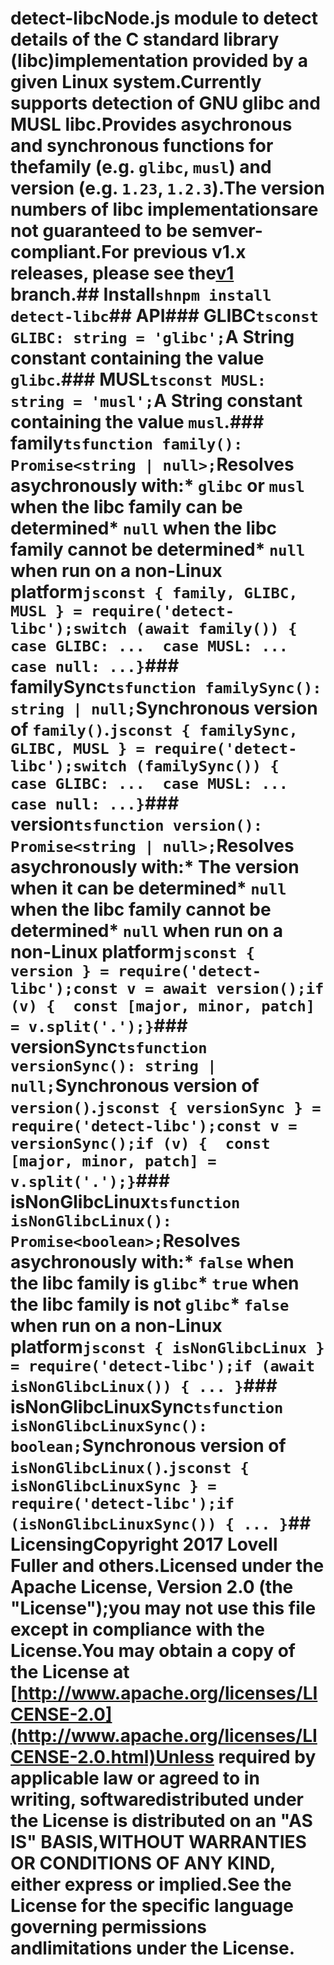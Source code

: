 # detect-libcNode.js module to detect details of the C standard library (libc)implementation provided by a given Linux system.Currently supports detection of GNU glibc and MUSL libc.Provides asychronous and synchronous functions for thefamily (e.g. `glibc`, `musl`) and version (e.g. `1.23`, `1.2.3`).The version numbers of libc implementationsare not guaranteed to be semver-compliant.For previous v1.x releases, please see the[v1](https://github.com/lovell/detect-libc/tree/v1) branch.## Install```shnpm install detect-libc```## API### GLIBC```tsconst GLIBC: string = 'glibc';```A String constant containing the value `glibc`.### MUSL```tsconst MUSL: string = 'musl';```A String constant containing the value `musl`.### family```tsfunction family(): Promise<string | null>;```Resolves asychronously with:* `glibc` or `musl` when the libc family can be determined* `null` when the libc family cannot be determined* `null` when run on a non-Linux platform```jsconst { family, GLIBC, MUSL } = require('detect-libc');switch (await family()) {  case GLIBC: ...  case MUSL: ...  case null: ...}```### familySync```tsfunction familySync(): string | null;```Synchronous version of `family()`.```jsconst { familySync, GLIBC, MUSL } = require('detect-libc');switch (familySync()) {  case GLIBC: ...  case MUSL: ...  case null: ...}```### version```tsfunction version(): Promise<string | null>;```Resolves asychronously with:* The version when it can be determined* `null` when the libc family cannot be determined* `null` when run on a non-Linux platform```jsconst { version } = require('detect-libc');const v = await version();if (v) {  const [major, minor, patch] = v.split('.');}```### versionSync```tsfunction versionSync(): string | null;```Synchronous version of `version()`.```jsconst { versionSync } = require('detect-libc');const v = versionSync();if (v) {  const [major, minor, patch] = v.split('.');}```### isNonGlibcLinux```tsfunction isNonGlibcLinux(): Promise<boolean>;```Resolves asychronously with:* `false` when the libc family is `glibc`* `true` when the libc family is not `glibc`* `false` when run on a non-Linux platform```jsconst { isNonGlibcLinux } = require('detect-libc');if (await isNonGlibcLinux()) { ... }```### isNonGlibcLinuxSync```tsfunction isNonGlibcLinuxSync(): boolean;```Synchronous version of `isNonGlibcLinux()`.```jsconst { isNonGlibcLinuxSync } = require('detect-libc');if (isNonGlibcLinuxSync()) { ... }```## LicensingCopyright 2017 Lovell Fuller and others.Licensed under the Apache License, Version 2.0 (the "License");you may not use this file except in compliance with the License.You may obtain a copy of the License at [http://www.apache.org/licenses/LICENSE-2.0](http://www.apache.org/licenses/LICENSE-2.0.html)Unless required by applicable law or agreed to in writing, softwaredistributed under the License is distributed on an "AS IS" BASIS,WITHOUT WARRANTIES OR CONDITIONS OF ANY KIND, either express or implied.See the License for the specific language governing permissions andlimitations under the License.